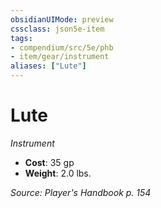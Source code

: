 ```yaml
---
obsidianUIMode: preview
cssclass: json5e-item
tags:
- compendium/src/5e/phb
- item/gear/instrument
aliases: ["Lute"]
---
```

# Lute
*Instrument*  

- **Cost**: 35 gp
- **Weight**: 2.0 lbs.

*Source: Player's Handbook p. 154*